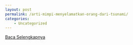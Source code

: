 ```yaml
---
layout: post
permalink: /arti-mimpi-menyelamatkan-orang-dari-tsunami/
categories:
    - Uncategorized
---
```


[Baca Selengkapnya](/04)